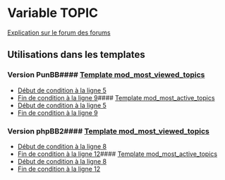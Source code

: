 # Variable TOPIC
[Explication sur le forum des forums](http://forum.forumactif.com/t294113-listing-des-variables#TOPIC)
## Utilisations dans les templates
### Version PunBB#### [Template mod_most_viewed_topics](punbb/mod_most_viewed_topics.md)
* [Début de condition à la ligne 5](../punbb/mod_most_viewed_topics.tpl#L5)
* [Fin de condition à la ligne 9](../punbb/mod_most_viewed_topics.tpl#L9)#### [Template mod_most_active_topics](punbb/mod_most_active_topics.md)
* [Début de condition à la ligne 5](../punbb/mod_most_active_topics.tpl#L5)
* [Fin de condition à la ligne 9](../punbb/mod_most_active_topics.tpl#L9)
### Version phpBB2#### [Template mod_most_viewed_topics](subsilver/mod_most_viewed_topics.md)
* [Début de condition à la ligne 8](../subsilver/mod_most_viewed_topics.tpl#L8)
* [Fin de condition à la ligne 12](../subsilver/mod_most_viewed_topics.tpl#L12)#### [Template mod_most_active_topics](subsilver/mod_most_active_topics.md)
* [Début de condition à la ligne 8](../subsilver/mod_most_active_topics.tpl#L8)
* [Fin de condition à la ligne 12](../subsilver/mod_most_active_topics.tpl#L12)